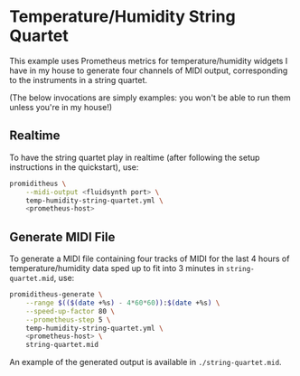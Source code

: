 # Temperature/Humidity String Quartet

This example uses Prometheus metrics for temperature/humidity widgets I have in my house to
generate four channels of MIDI output, corresponding to the instruments in a string quartet.

(The below invocations are simply examples: you won't be able to run them unless you're in my
house!)

## Realtime

To have the string quartet play in realtime (after following the setup instructions in the
quickstart), use:

```sh
promiditheus \
    --midi-output <fluidsynth port> \
    temp-humidity-string-quartet.yml \
    <prometheus-host>
```

## Generate MIDI File

To generate a MIDI file containing four tracks of MIDI for the last 4 hours of temperature/humidity
data sped up to fit into 3 minutes in `string-quartet.mid`, use:

```sh
promiditheus-generate \
    --range $(($(date +%s) - 4*60*60)):$(date +%s) \
    --speed-up-factor 80 \
    --prometheus-step 5 \
    temp-humidity-string-quartet.yml \
    <prometheus-host> \
    string-quartet.mid
```

An example of the generated output is available in `./string-quartet.mid`.
